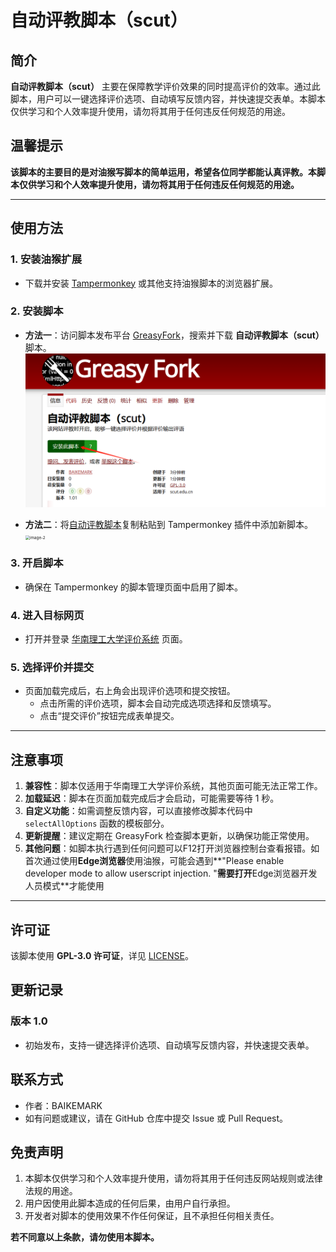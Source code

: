 # 自动评教脚本（scut）

## 简介
**自动评教脚本（scut）** 主要在保障教学评价效果的同时提高评价的效率。通过此脚本，用户可以一键选择评价选项、自动填写反馈内容，并快速提交表单。本脚本仅供学习和个人效率提升使用，请勿将其用于任何违反任何规范的用途。

## 温馨提示

 **该脚本的主要目的是对油猴写脚本的简单运用，希望各位同学都能认真评教。本脚本仅供学习和个人效率提升使用，请勿将其用于任何违反任何规范的用途。**

---

## 使用方法

### 1. 安装油猴扩展
- 下载并安装 [Tampermonkey](https://www.tampermonkey.net/) 或其他支持油猴脚本的浏览器扩展。

### 2. 安装脚本
- **方法一**：访问脚本发布平台 [GreasyFork](https://greasyfork.org/)，搜索并下载 **自动评教脚本（scut）** 脚本。
	<img src="https://github.com/BAIKEMARK/scut-/blob/main/image-1.png" alt="image-1" style="zoom: 50%;" />
	
	
	
- **方法二**：将[自动评教脚本](../自动评教脚本（scut）.js)复制粘贴到 Tampermonkey 插件中添加新脚本。
	 <img src=".../image-2.png" alt="image-2" style="zoom:45%;" />

### 3. 开启脚本
- 确保在 Tampermonkey 的脚本管理页面中启用了脚本。

### 4. 进入目标网页
- 打开并登录 [华南理工大学评价系统](https://pj.jw.scut.edu.cn/) 页面。

### 5. 选择评价并提交
- 页面加载完成后，右上角会出现评价选项和提交按钮。
  - 点击所需的评价选项，脚本会自动完成选项选择和反馈填写。
  - 点击“提交评价”按钮完成表单提交。

---

## 注意事项
1. **兼容性**：脚本仅适用于华南理工大学评价系统，其他页面可能无法正常工作。
2. **加载延迟**：脚本在页面加载完成后才会启动，可能需要等待 1 秒。
3. **自定义功能**：如需调整反馈内容，可以直接修改脚本代码中 `selectAllOptions` 函数的模板部分。
4. **更新提醒**：建议定期在 GreasyFork 检查脚本更新，以确保功能正常使用。
5. **其他问题**：如脚本执行遇到任何问题可以F12打开浏览器控制台查看报错。如首次通过使用**Edge浏览器**使用油猴，可能会遇到**"Please enable developer mode to allow userscript injection. "**需要打开**Edge浏览器开发人员模式**才能使用

---

## 许可证

该脚本使用 **GPL-3.0 许可证**，详见 [LICENSE](https://opensource.org/licenses/GPL-3.0)。

## 更新记录

### 版本 1.0

- 初始发布，支持一键选择评价选项、自动填写反馈内容，并快速提交表单。

## 联系方式

- 作者：BAIKEMARK
- 如有问题或建议，请在 GitHub 仓库中提交 Issue 或 Pull Request。

## 免责声明

1. 本脚本仅供学习和个人效率提升使用，请勿将其用于任何违反网站规则或法律法规的用途。
2. 用户因使用此脚本造成的任何后果，由用户自行承担。
3. 开发者对脚本的使用效果不作任何保证，且不承担任何相关责任。

**若不同意以上条款，请勿使用本脚本。**
